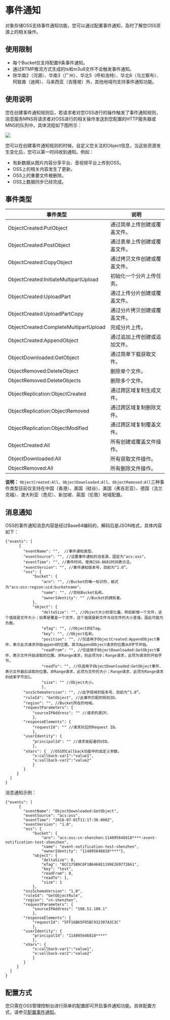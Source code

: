 # 事件通知

对象存储OSS支持事件通知功能，您可以通过配置事件通知，及时了解您OSS资源上的相关操作。

## 使用限制

-   每个Bucket仅支持配置9条事件通知。
-   通过RTMP推流方式生成的ts和m3u8文件不会触发事件通知。
-   除华南2（河源）、华南3（广州）、华北5（呼和浩特）、华北6（乌兰察布）、阿联酋（迪拜）、马来西亚（吉隆坡）外，其他地域均支持事件通知功能。

## 使用说明

您在创建事件通知规则后，若请求者对您OSS进行的操作触发了事件通知规则，消息服务MNS将请求者对OSS进行的相关操作发送到您配置的HTTP服务器或MNS的队列中。具体流程如下图所示：

![](https://static-aliyun-doc.oss-accelerate.aliyuncs.com/assets/img/zh-CN/5947559951/p1523.png)

您可以在创建事件通知规则的时候，自定义您关注的Object信息，当这些资源发生变化后，您可以第一时间收到通知。例如：

-   有新数据从图片内容分享平台、音视频平台上传到OSS。
-   OSS上的相关内容发生了更新。
-   OSS上的重要文件被删除。
-   OSS上数据同步已经完成。

## 事件类型

|事件类型|说明|
|----|--|
|ObjectCreated:PutObject|通过简单上传创建或覆盖文件。|
|ObjectCreated:PostObject|通过表单上传创建或覆盖文件。|
|ObjectCreated:CopyObject|通过拷贝文件创建或覆盖文件。|
|ObjectCreated:InitiateMultipartUpload|初始化一个分片上传任务。|
|ObjectCreated:UploadPart|通过上传分片创建或覆盖文件。|
|ObjectCreated:UploadPartCopy|通过分片拷贝创建或覆盖文件。|
|ObjectCreated:CompleteMultipartUpload|完成分片上传。|
|ObjectCreated:AppendObject|通过追加上传创建或追加文件。|
|ObjectDownloaded:GetObject|通过简单下载获取文件。|
|ObjectRemoved:DeleteObject|删除单个文件。|
|ObjectRemoved:DeleteObjects|删除多个文件。|
|ObjectReplication:ObjectCreated|通过跨区域复制生成文件。|
|ObjectReplication:ObjectRemoved|通过跨区域复制删除文件。|
|ObjectReplication:ObjectModified|通过跨区域复制覆盖文件。|
|ObjectCreated:All|所有创建或覆盖文件操作。|
|ObjectDownloaded:All|所有获取文件操作。|
|ObjectRemoved:All|所有删除文件操作。|

**说明：** `ObjectCreated:All`、`ObjectDownloaded:All`、`ObjectRemoved:All`三种事件类型目前仅支持在中国（香港）、美国（硅谷）、美国（弗吉尼亚）、德国（法兰克福）、澳大利亚（悉尼）、新加坡、英国（伦敦）地域配置。

## 消息通知

OSS的事件通知消息内容是经过Base64编码的，解码后是JSON格式，具体内容如下：

```
{"events": [
      {
        "eventName": "",  //事件通知类型。
        "eventSource": "", //设置事件通知的消息源，固定为"acs:oss"。
        "eventTime": "", //事件时间，使用ISO-8601时间表示法。
        "eventVersion": "", //事件通知版本号，目前为“1.0”。
        "oss": {
            "bucket": {
                "arn": "", //Bucket的唯一标识符，格式为"acs:oss:region:uid:bucketname"。
                "name": "", //目标Bucket名称。
                "ownerIdentity": "" //Bucket的拥有者。
            }, 
            "object": {
                "deltaSize": "", //Object大小的变化量。例如新增一个文件，这个值就是文件大小；如果是覆盖一个文件，这个值就是新文件与旧文件的大小差值，因此可能为负数。
                "eTag": "", //Object的ETag。
                "key": "", //Object名称。
                "position": "", //仅适用于ObjectCreated:AppendObject事件，表示此次请求开始append的位置。首次AppendObject请求的位置从0字节开始。
                "readFrom": "", //仅适用于ObjectDownloaded:GetObject事件，表示文件开始读取的位置。非Range请求，则此项为0；Range请求，此项为请求的开始字节。
                "readTo": "", //仅适用于ObjectDownloaded:GetObject事件，表示文件最后读取的位置。非Range请求，此项为文件的大小；Range请求，此项为Range请求的结束字节加1。
                "size": "" //Object大小。
                }, 
        "ossSchemaVersion": "", //此字段域的版本号，目前为“1.0”。
        "ruleId": "GetObject", //此事件匹配的规则ID。
        "region": "", //Bucket所在的地域。
        "requestParameters": {
            "sourceIPAddress": "" //请求的源IP。
            }, 
        "responseElements": {
            "requestId": "" //请求对应的Request ID。
            }, 
        "userIdentity": {
            "principalId": "" //请求发起者的UID。
            }, 
        "xVars": {  //OSS的Callback功能中的自定义参数。
            "x:callback-var1":"value1",
            "x:vallback-var2":"value2"
            }
        }        
     }
  ]
}
```

消息通知示例：

```
{"events": [
      {
        "eventName": "ObjectDownloaded:GetObject",
        "eventSource": "acs:oss",
        "eventTime": "2016-07-01T11:17:30.000Z",
        "eventVersion": "1.0",
        "oss": {
            "bucket": {
                "arn": "acs:oss:cn-shenzhen:114895646818****:event-notification-test-shenzhen",
                "name": "event-notification-test-shenzhen",
                "ownerIdentity": "114895646818****"},
            "object": {
                "deltaSize": 0,
                "eTag": "0CC175B9C0F1B6468E1199E269772661",
                "key": "test",
                "readFrom": 0,
                "readTo": 1,
                "size": 1
            },
        "ossSchemaVersion": "1.0",
        "ruleId": "GetObjectRule",
        "region": "cn-shenzhen",
        "requestParameters": {
            "sourceIPAddress": "198.51.100.1"
            },
        "responseElements": {
            "requestId": "5FF16B65F05BC932307A3C3C"
            },
        "userIdentity": {
            "principalId": "114895646818****"
            },
        "xVars": {
            "x:callback-var1":"value1",
            "x:vallback-var2":"value2"
            }
        }        
     }
  ]
}
```

## 配置方式

您只需在OSS管理控制台进行简单的配置即可开启事件通知功能。具体配置方式，请参见[配置事件通知](/cn.zh-CN/控制台用户指南/存储空间管理/基础设置/配置事件通知.md)。

